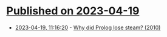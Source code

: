# [Published on 2023-04-19](index.md)

* [2023-04-19, 11:16:20](https://lobste.rs/s/qu379e/why_did_prolog_lose_steam_2010) - [Why did Prolog lose steam? (2010)](https://www.kmjn.org/notes/prolog_lost_steam.html)
